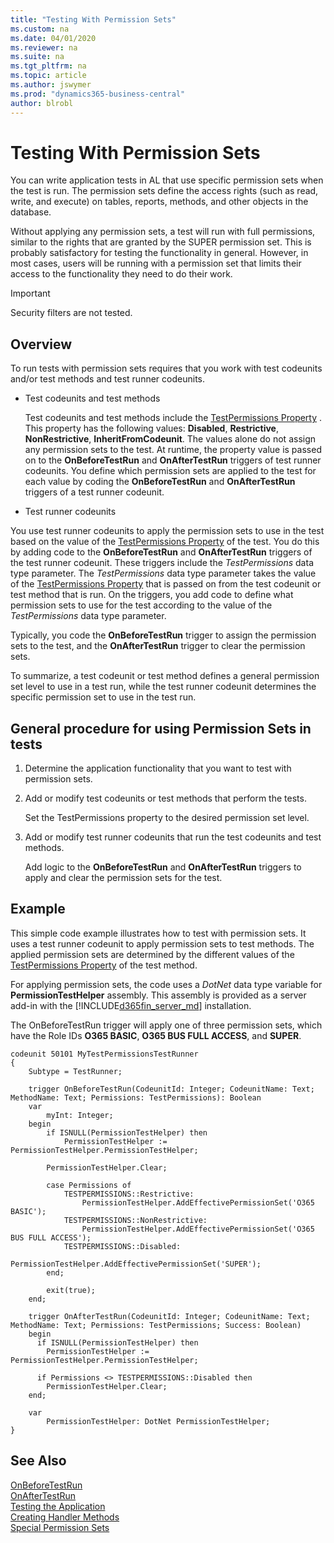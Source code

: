 ```yaml
---
title: "Testing With Permission Sets"
ms.custom: na
ms.date: 04/01/2020
ms.reviewer: na
ms.suite: na
ms.tgt_pltfrm: na
ms.topic: article
ms.author: jswymer
ms.prod: "dynamics365-business-central"
author: blrobl
---
```


# Testing With Permission Sets
You can write application tests in AL that use specific permission sets when the test is run. The permission sets define the access rights (such as read, write, and execute) on tables, reports, methods, and other objects in the database.

Without applying any permission sets, a test will run with full permissions, similar to the rights that are granted by the SUPER permission set. This is probably satisfactory for testing the functionality in general. However, in most cases, users will be running with a permission set that limits their access to the functionality they need to do their work.

> [!IMPORTANT]  
> Security filters are not tested. 

## Overview
To run tests with permission sets requires that you work with test codeunits and/or test methods and test runner codeunits.

- Test codeunits and test methods

  Test codeunits and test methods include the [TestPermissions Property](properties/devenv-testpermissions-property.md) . This  property has the following values: **Disabled**, **Restrictive**, **NonRestrictive**, **InheritFromCodeunit**. The values alone do not assign any permission sets to the test. At runtime, the property value is passed on to the **OnBeforeTestRun** and **OnAfterTestRun** triggers of test runner codeunits. You define which permission sets are applied to the test for each value by coding the **OnBeforeTestRun** and **OnAfterTestRun** triggers of a test runner codeunit.
    
- Test runner codeunits

You use test runner codeunits to apply the permission sets to use in the test based on the value of the [TestPermissions Property](properties/devenv-testpermissions-property.md) of the test. You do this by adding code to the **OnBeforeTestRun** and **OnAfterTestRun** triggers of the test runner codeunit. These triggers include the *TestPermissions* data type parameter.  The *TestPermissions* data type parameter takes the value of the [TestPermissions Property](properties/devenv-testpermissions-property.md)  that is passed on from the test codeunit or test method that is run. On the triggers, you add code to define what permission sets to use for the test according to the value of the *TestPermissions* data type parameter.

Typically, you code the **OnBeforeTestRun** trigger to assign the permission sets to the test, and the **OnAfterTestRun** trigger to clear the permission sets.
    
To summarize, a test codeunit or test method defines a general permission set level to use in a test run, while the test runner codeunit determines the specific permission set to use in the test run.    

## General procedure for using Permission Sets in tests
1. Determine the application functionality that you want to test with permission sets.
2. Add or modify test codeunits or test methods that perform the tests.

    Set the TestPermissions property to the desired permission set level.
3. Add or modify test runner codeunits that run the test codeunits and test methods.

    Add logic to the **OnBeforeTestRun** and **OnAfterTestRun** triggers to apply and clear the permission sets for the test. 
 
## Example
This simple code example illustrates how to test with permission sets. It uses a test runner codeunit to apply permission sets to test methods. The applied permission sets are determined by the different values of the [TestPermissions Property](properties/devenv-testpermissions-property.md) of the test method. 

For applying permission sets, the code uses a *DotNet* data type variable for **PermissionTestHelper** assembly. This assembly is provided as a server add-in with the [!INCLUDE[d365fin_server_md](includes/d365fin_server_md.md)] installation.

The OnBeforeTestRun trigger will apply one of three permission sets, which have the Role IDs **O365 BASIC**, **O365 BUS FULL ACCESS**, and **SUPER**.

```
codeunit 50101 MyTestPermissionsTestRunner
{
    Subtype = TestRunner;

    trigger OnBeforeTestRun(CodeunitId: Integer; CodeunitName: Text; MethodName: Text; Permissions: TestPermissions): Boolean
    var
        myInt: Integer;
    begin
        if ISNULL(PermissionTestHelper) then
            PermissionTestHelper := PermissionTestHelper.PermissionTestHelper;

        PermissionTestHelper.Clear;

        case Permissions of
            TESTPERMISSIONS::Restrictive:
                PermissionTestHelper.AddEffectivePermissionSet('O365 BASIC');
            TESTPERMISSIONS::NonRestrictive:
                PermissionTestHelper.AddEffectivePermissionSet('O365 BUS FULL ACCESS');
            TESTPERMISSIONS::Disabled:
                PermissionTestHelper.AddEffectivePermissionSet('SUPER');
        end;

        exit(true);
    end;

    trigger OnAfterTestRun(CodeunitId: Integer; CodeunitName: Text; MethodName: Text; Permissions: TestPermissions; Success: Boolean)
    begin
      if ISNULL(PermissionTestHelper) then
        PermissionTestHelper := PermissionTestHelper.PermissionTestHelper;

      if Permissions <> TESTPERMISSIONS::Disabled then
        PermissionTestHelper.Clear;
    end;

    var
        PermissionTestHelper: DotNet PermissionTestHelper;
}

```
## See Also  
[OnBeforeTestRun](triggers/devenv-onbeforetestrun-trigger.md)  
[OnAfterTestRun](triggers/devenv-onaftertestrun-trigger.md)  
[Testing the Application](devenv-Testing-Application.md)  
[Creating Handler Methods](devenv-creating-handler-methods.md)  
[Special Permission Sets](../administration/administration-special-permission-sets.md)  

